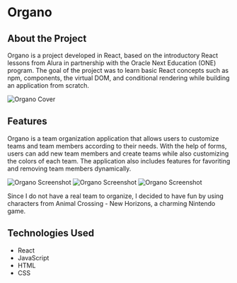 # Organo

## About the Project

Organo is a project developed in React, based on the introductory React lessons from Alura in partnership with the Oracle Next Education (ONE) program. The goal of the project was to learn basic React concepts such as npm, components, the virtual DOM, and conditional rendering while building an application from scratch.

![Organo Cover](https://github.com/dharitcha/organo/assets/157736779/6d815781-b22b-4b96-9f8f-dddb4dfdc66a)

## Features

Organo is a team organization application that allows users to customize teams and team members according to their needs. With the help of forms, users can add new team members and create teams while also customizing the colors of each team. The application also includes features for favoriting and removing team members dynamically.

![Organo Screenshot](https://github.com/dharitcha/organo/assets/157736779/b845e929-1d62-4eec-b8bd-a8ae74eae1f3)
![Organo Screenshot](https://github.com/dharitcha/organo/assets/157736779/1d6b25f7-6bf8-4f5b-8647-e5b08b8cbbd0)
![Organo Screenshot](https://github.com/dharitcha/organo/assets/157736779/8878be99-b70d-455f-9654-ab139cece833)

Since I do not have a real team to organize, I decided to have fun by using characters from Animal Crossing - New Horizons, a charming Nintendo game.

## Technologies Used

- React
- JavaScript
- HTML
- CSS

